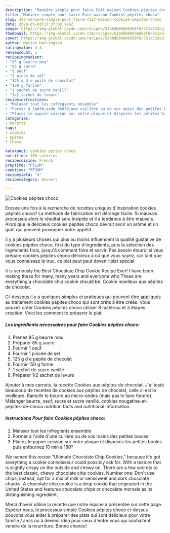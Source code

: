 ```yaml
---
description: "Manière simple pour faire Fait maison Cookies pépites choco"
title: "Manière simple pour faire Fait maison Cookies pépites choco"
slug: 347-maniere-simple-pour-faire-fait-maison-cookies-pepites-choco
date: 2020-05-03T17:37:00.786Z
image: https://img-global.cpcdn.com/recipes/53a0db09db6d58f6/751x532cq70/cookies-pepites-choco-photo-principale-de-la-recette.jpg
thumbnail: https://img-global.cpcdn.com/recipes/53a0db09db6d58f6/751x532cq70/cookies-pepites-choco-photo-principale-de-la-recette.jpg
cover: https://img-global.cpcdn.com/recipes/53a0db09db6d58f6/751x532cq70/cookies-pepites-choco-photo-principale-de-la-recette.jpg
author: Marion Harrington
ratingvalue: 4.3
reviewcount: 3
recipeingredient:
- "85 g beurre mou"
- "85 g sucre"
- "1 oeuf"
- "1 pince de sel"
- "125 g d e ppite de chocolat"
- "150 g farine"
- "1 sachet de sucre vanill"
- "1/2 sachet de levure"
recipeinstructions:
- "Malaxer tout les infregients ensemble"
- "Former à l&#39;aide d&#39;une cuillère ou de vos mains des petites boules."
- "Placez le papier cuisson sur votre plaque et disposez les petites boules puis enfournez 10 min à 180°"
categories:
- Recette
tags:
- cookies
- ppites
- choco

katakunci: cookies ppites choco 
nutrition: 108 calories
recipecuisine: French
preptime: "PT12M"
cooktime: "PT30M"
recipeyield: "4"
recipecategory: Dessert

---
```



![Cookies pépites choco](https://img-global.cpcdn.com/recipes/53a0db09db6d58f6/751x532cq70/cookies-pepites-choco-photo-principale-de-la-recette.jpg)

Encore une fois à la recherche de recettes uniques d'inspiration cookies pépites choco? La méthode de fabrication est dérange facile. Si mauvais processus alors le résultat sera insipide et il a tendance à être mauvais. Alors que le délicieux cookies pépites choco devrait avoir un arôme et un goût qui peuvent provoquer notre appétit.

Il y a plusieurs choses qui plus ou moins influencent la qualité gustative de cookies pépites choco, first du type d'ingrédients, puis la sélection des ingrédients frais, jusqu'à comment faire et servir. Pas besoin étourdi si veux prépare cookies pépites choco délicieux à où que vous soyez, car tant que vous connaissez le truc, ce plat peut peut devenir plat spécial.

It is seriously the Best Chocolate Chip Cookie Recipe Ever! I have been making these for many, many years and everyone who These are everything a chocolate chip cookie should be. Cookie moelleux aux pépites de chocolat.


Ci-dessous il y a quelques simples et pratiques qui peuvent être appliqués au traitement cookies pépites choco qui sont prêts à être créés. Vous pouvez créer Cookies pépites choco utiliser 8 matériau et 3 étapes création. Voici les comment to préparer le plat.

<!--inarticleads1-->

##### Les ingrédients nécessaires pour faire Cookies pépites choco:

1. Prenez 85 g beurre mou
1. Préparer 85 g sucre
1. Fournir 1 oeuf
1. Fournir 1 pincée de sel
1.  125 g d e pépite de chocolat
1. Fournir 150 g farine
1.  1 sachet de sucre vanillé
1. Préparer 1/2 sachet de levure


Ajouter à mes carnets. la recette Cookies aux pépites de chocolat. J&#39;ai testé beaucoup de recettes de cookies aux pépites de chocolat, celle ci est la meilleure. Ramollir le beurre au micro-ondes (mais pas le faire fondre). Mélanger beurre, oeuf, sucre et sucre vanillé. cookies nougatine-et-pepites-de-choco nutrition facts and nutritional information. 

<!--inarticleads2-->

##### Instructions Pour faire Cookies pépites choco:

1. Malaxer tout les infregients ensemble
1. Former à l&#39;aide d&#39;une cuillère ou de vos mains des petites boules.
1. Placez le papier cuisson sur votre plaque et disposez les petites boules puis enfournez 10 min à 180°


We named this recipe &#34;Ultimate Chocolate Chip Cookies,&#34; because it&#39;s got everything a cookie connoisseur could possibly ask for. With a texture that is slightly crispy on the outside and chewy on. There are a few secrets to the best classic, chewy chocolate chip cookies. Number one: Don&#39;t use chips; instead, opt for a mix of milk or semisweet and dark chocolate chunks. A chocolate chip cookie is a drop cookie that originated in the United States and features chocolate chips or chocolate morsels as its distinguishing ingredient. 


Merci d'avoir utilisé la recette que notre équipe a présentée sur cette page. Espérer nous, le processus simple Cookies pépites choco ci-dessus pouvons vous aider à préparer des plats qui sont délicieux pour votre famille / amis ou à devenir idea pour ceux d'entre vous qui souhaitent vendre de la nourriture. Bonne chance!
